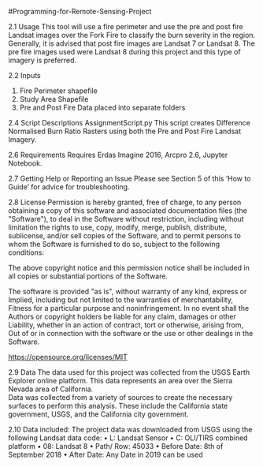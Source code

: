 #Programming-for-Remote-Sensing-Project


2.1 Usage
This tool will use a fire perimeter and use the pre and post fire Landsat images over the Fork Fire to classify the burn severity in the region. Generally, it is advised that post fire images are Landsat 7 or Landsat 8. The pre fire images used were Landsat 8 during this project and this type of imagery is preferred. 

2.2 Inputs
1.	Fire Perimeter shapefile
2.	Study Area Shapefile
3.	Pre and Post Fire Data placed into separate folders

2.4 Script Descriptions
AssignmentScript.py
This script creates Difference Normalised Burn Ratio Rasters using both the Pre and Post Fire Landsat Imagery. 

2.6 Requirements
Requires Erdas Imagine 2016, Arcpro 2.6, Jupyter Notebook. 

2.7 Getting Help or Reporting an Issue
Please see Section 5 of this ‘How to Guide’ for advice for troubleshooting.

2.8 License
Permission is hereby granted, free of charge, to any person obtaining a copy
of this software and associated documentation files (the "Software"), to deal
in the Software without restriction, including without limitation the rights
to use, copy, modify, merge, publish, distribute, sublicense, and/or sell
copies of the Software, and to permit persons to whom the Software is
furnished to do so, subject to the following conditions:

The above copyright notice and this permission notice shall be included in all
copies or substantial portions of the Software.

The software is provided "as is", without warranty of any kind, express or
Implied, including but not limited to the warranties of merchantability,
Fitness for a particular purpose and noninfringement. In no event shall the
Authors or copyright holders be liable for any claim, damages or other
Liability, whether in an action of contract, tort or otherwise, arising from,
Out of or in connection with the software or the use or other dealings in the
Software.

https://opensource.org/licenses/MIT

2.9 Data
The data used for this project was collected from the USGS Earth Explorer online platform. This data represents an area over the Sierra Nevada area of California.  
Data was collected from a variety of sources to create the necessary surfaces to perform this analysis. These include the California  state government, USGS, and the California city government.

2.10 Data included: 
The project data was downloaded from USGS using the following Landsat data code: 
•	L: Landsat Sensor
•	C: OLI/TIRS combined platform
•	08: Landsat 8 
•	Path/ Row: 45033
•	Before Date: 8th of September 2018
•	After Date: Any Date in 2019 can be used
